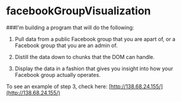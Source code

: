 # facebookGroupVisualization

###I'm building a program that will do the following: 

1. Pull data from a public Facebook group that you are apart of, or a Facebook group that you are an admin of.

2. Distill the data down to chunks that the DOM can handle.

3. Display the data in a fashion that gives you insight into how your Facebook group actually operates.

To see an example of step 3, check here: [http://138.68.24.155/](http://138.68.24.155/)
